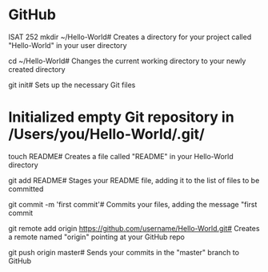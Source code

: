 GitHub
======

ISAT 252
mkdir ~/Hello-World# Creates a directory for your project called "Hello-World" in your user directory

cd ~/Hello-World# Changes the current working directory to your newly created directory

git init# Sets up the necessary Git files
# Initialized empty Git repository in /Users/you/Hello-World/.git/

touch README# Creates a file called "README" in your Hello-World directory

git add README# Stages your README file, adding it to the list of files to be committed

git commit -m 'first commit'# Commits your files, adding the message "first commit

git remote add origin https://github.com/username/Hello-World.git# Creates a remote named "origin" pointing at your GitHub repo

git push origin master# Sends your commits in the "master" branch to GitHub

